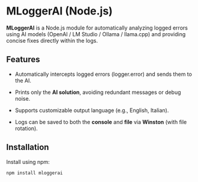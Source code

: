 # MLoggerAI (Node.js)

**MLoggerAI** is a Node.js module for automatically analyzing logged errors using AI models (OpenAI / LM Studio / Ollama / llama.cpp) and providing concise fixes directly within the logs.


## Features

- Automatically intercepts logged errors (logger.error) and sends them to the AI.

- Prints only the **AI solution**, avoiding redundant messages or debug noise.

- Supports customizable output language (e.g., English, Italian).

- Logs can be saved to both the **console** and **file** via **Winston** (with file rotation).
## Installation
Install using npm:

```bash
npm install mloggerai
